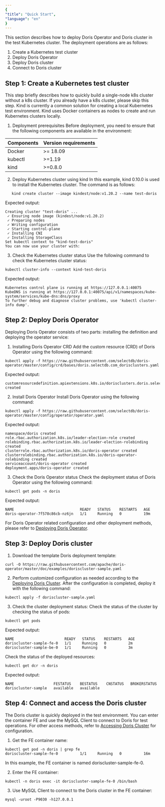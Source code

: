 ```yaml
---
{
"title": "Quick Start",
"language": "en"
}
---
```


<!-- 
Licensed to the Apache Software Foundation (ASF) under one
or more contributor license agreements.  See the NOTICE file
distributed with this work for additional information
regarding copyright ownership.  The ASF licenses this file
to you under the Apache License, Version 2.0 (the
"License"); you may not use this file except in compliance
with the License.  You may obtain a copy of the License at
  http://www.apache.org/licenses/LICENSE-2.0
Unless required by applicable law or agreed to in writing,
software distributed under the License is distributed on an
"AS IS" BASIS, WITHOUT WARRANTIES OR CONDITIONS OF ANY
KIND, either express or implied.  See the License for the
specific language governing permissions and limitations
under the License.
-->
This section describes how to deploy Doris Operator and Doris cluster in the test Kubernetes cluster.
The deployment operations are as follows:
1. Create a Kubernetes test cluster
2. Deploy Doris Operator
3. Deploy Doris cluster
4. Connect to Doris cluster

## Step 1: Create a Kubernetes test cluster
This step briefly describes how to quickly build a single-node k8s cluster without a k8s cluster. If you already have a k8s cluster, please skip this step.
Kind is currently a common solution for creating a local Kubernetes test environment. Kind uses Docker containers as nodes to create and run Kubernetes clusters locally.

1. Deployment prerequisites
   Before deployment, you need to ensure that the following components are available in the environment:

| Components | Version requirements |
|------------|----------------------|
| Docker     | \>= 18.09            |
| kubectl    | \>=1.19              |
| kind       | \>=0.8.0             |

2. Deploy Kubernetes cluster using kind
   In this example, kind 0.10.0 is used to install the Kubernetes cluster. The command is as follows:

```
   kind create cluster --image kindest/node:v1.20.2 --name test-doris
```
Expected output:
```
Creating cluster "test-doris" ...
 ✓ Ensuring node image (kindest/node:v1.20.2)
 ✓ Preparing nodes
 ✓ Writing configuration
 ✓ Starting control-plane
 ✓ Installing CNI
 ✓ Installing StorageClass
Set kubectl context to "kind-test-doris"
You can now use your cluster with:
```
3. Check the Kubernetes cluster status Use the following command to check the Kubernetes cluster status:
```
kubectl cluster-info --context kind-test-doris
```
Expected output:
```
Kubernetes control plane is running at https://127.0.0.1:40075
KubeDNS is running at https://127.0.0.1:40075/api/v1/namespaces/kube-system/services/kube-dns:dns/proxy
To further debug and diagnose cluster problems, use 'kubectl cluster-info dump'.
```
## Step 2: Deploy Doris Operator
Deploying Doris Operator consists of two parts: installing the definition and deploying the operator service:
1. Installing Doris Operator CRD
   Add the custom resource (CRD) of Doris Operator using the following command:
```
kubectl apply -f https://raw.githubusercontent.com/selectdb/doris-operator/master/config/crd/bases/doris.selectdb.com_dorisclusters.yaml
```
Expected output:
```
customresourcedefinition.apiextensions.k8s.io/dorisclusters.doris.selectdb.com created
```
2. Install Doris Operator
   Install Doris Operator using the following command:
```
kubectl apply -f https://raw.githubusercontent.com/selectdb/doris-operator/master/config/operator/operator.yaml
```
Expected output:
```
namespace/doris created
role.rbac.authorization.k8s.io/leader-election-role created
rolebinding.rbac.authorization.k8s.io/leader-election-rolebinding created
clusterrole.rbac.authorization.k8s.io/doris-operator created
clusterrolebinding.rbac.authorization.k8s.io/doris-operator-rolebinding created
serviceaccount/doris-operator created
deployment.apps/doris-operator created
```
3. Check the Doris Operator status
   Check the deployment status of Doris Operator using the following command:
```
kubectl get pods -n doris
```
Expected output:
```
NAME                              READY   STATUS    RESTARTS   AGE
doris-operator-7f578c86cb-nz6jn   1/1     Running   0          19m
```
For Doris Operator related configuration and other deployment methods, please refer to [Deploying Doris Operator](./install-operator.md).
## Step 3: Deploy Doris cluster
1. Download the template Doris deployment template:
```
curl -O https://raw.githubusercontent.com/apache/doris-operator/master/doc/examples/doriscluster-sample.yaml
```
2. Perform customized configuration as needed according to the [Deploying Doris Cluster](./install-doris-cluster.md). After the configuration is completed, deploy it with the following command:
```
kubectl apply -f doriscluster-sample.yaml
```
3. Check the cluster deployment status:
   Check the status of the cluster by checking the status of pods:
```
kubectl get pods
```
Expected output:
```
NAME                       READY   STATUS    RESTARTS   AGE
doriscluster-sample-fe-0   1/1     Running   0          2m
doriscluster-sample-be-0   1/1     Running   0          3m
```
Check the status of the deployed resources:
```
kubectl get dcr -n doris
```
Expected output:
```
NAME                  FESTATUS    BESTATUS    CNSTATUS   BROKERSTATUS
doriscluster-sample   available   available
```

## Step 4: Connect and access the Doris cluster

The Doris cluster is quickly deployed in the test environment. You can enter the container FE and use the MySQL Client to connect to Doris for test operations. For other access methods, refer to [Accessing Doris Cluster](./install-access-cluster.md) for configuration.
1. Get the FE container name:
```
kubectl get pod -n doris | grep fe
doriscluster-sample-fe-0          1/1     Running   0          16m
```
In this example, the FE container is named doriscluster-sample-fe-0.

2. Enter the FE container:
```
kubectl -n doris exec -it doriscluster-sample-fe-0 /bin/bash
```

3. Use MySQL Client to connect to the Doris cluster in the FE container:
```
mysql -uroot -P9030 -h127.0.0.1
```